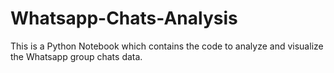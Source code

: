 # Whatsapp-Chats-Analysis
This is a Python Notebook which contains the code to analyze and visualize the Whatsapp group chats data.
